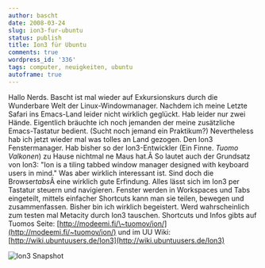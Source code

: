 ```yaml
---
author: bascht
date: 2008-03-24
slug: ion3-fur-ubuntu
status: publish
title: Ion3 für Ubuntu
comments: true
wordpress_id: '336'
tags: computer, neuigkeiten, ubuntu
autoframe: true
---
```


Hallo Nerds. Bascht ist mal wieder auf Exkursionskurs durch die
Wunderbare Welt der Linux-Windowmanager. Nachdem ich meine Letzte
Safari ins Emacs-Land leider nicht wirklich geglückt. Hab leider
nur zwei Hände. Eigentlich bräuchte ich noch jemanden der meine
zusätzliche Emacs-Tastatur bedient. (Sucht noch jemand ein
Praktikum?) Nevertheless hab ich jetzt wieder mal was tolles an
Land gezogen. Den Ion3 Fenstermanager. Hab bisher so der
Ion3-Entwickler (Ein Finne. *Tuomo Valkonen*) zu Hause nichtmal ne
Maus hat.Â So lautet auch der Grundsatz von Ion3: "Ion is a tiling
tabbed window manager designed with keyboard users in mind." Was
aber wirklich interessant ist. Sind doch die Browser*tabs*Â eine
wirklich gute Erfindung. Alles lässt sich im Ion3 per Tastatur
steuern und navigieren. Fenster werden in Workspaces und Tabs
eingeteilt, mittels einfacher Shortcuts kann man sie teilen,
bewegen und zusammenfassen. Bisher bin ich wirklich begeistert.
Werd wahrscheinlich zum testen mal Metacity durch Ion3 tauschen.
Shortcuts und Infos gibts auf Tuomos Seite:
[http://modeemi.fi/\~tuomov/ion/](http://modeemi.fi/~tuomov/ion/)
und im UU Wiki:
[http://wiki.ubuntuusers.de/Ion3](http://wiki.ubuntuusers.de/Ion3)


![Ion3 Snapshot](/blog/2008-03-24-ion3-fur-ubuntu/2008-03-24-214550_1440x900_scrot.png)
